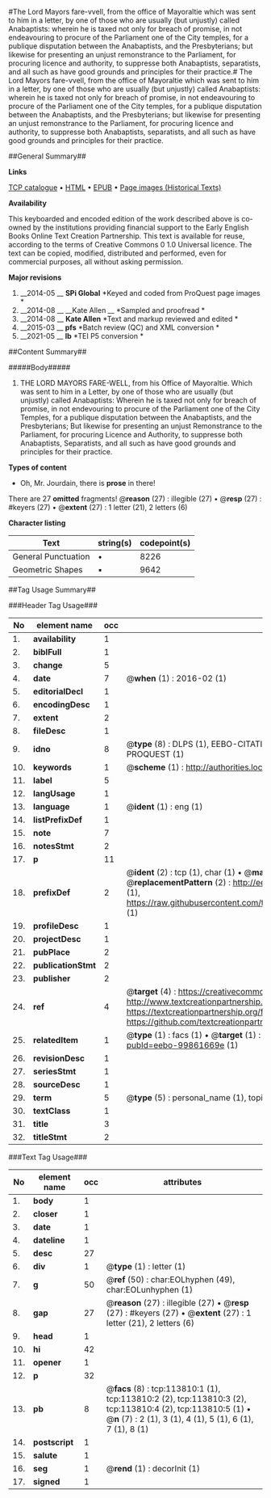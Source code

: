 #The Lord Mayors fare-vvell, from the office of Mayoraltie which was sent to him in a letter, by one of those who are usually (but unjustly) called Anabaptists: wherein he is taxed not only for breach of promise, in not endeavouring to procure of the Parliament one of the City temples, for a publique disputation between the Anabaptists, and the Presbyterians; but likewise for presenting an unjust remonstrance to the Parliament, for procuring licence and authority, to suppresse both Anabaptists, separatists, and all such as have good grounds and principles for their practice.#
The Lord Mayors fare-vvell, from the office of Mayoraltie which was sent to him in a letter, by one of those who are usually (but unjustly) called Anabaptists: wherein he is taxed not only for breach of promise, in not endeavouring to procure of the Parliament one of the City temples, for a publique disputation between the Anabaptists, and the Presbyterians; but likewise for presenting an unjust remonstrance to the Parliament, for procuring licence and authority, to suppresse both Anabaptists, separatists, and all such as have good grounds and principles for their practice.

##General Summary##

**Links**

[TCP catalogue](http://www.ota.ox.ac.uk/tcp/)  • 
[HTML](http://tei.it.ox.ac.uk/tcp/Texts-HTML/free/A88/A88547.html)  • 
[EPUB](http://tei.it.ox.ac.uk/tcp/Texts-EPUB/free/A88/A88547.epub) • 
[Page images (Historical Texts)](https://historicaltexts.jisc.ac.uk/eebo-99861669e)

**Availability**

This keyboarded and encoded edition of the work described above is co-owned by the
    institutions providing financial support to the Early English Books Online Text Creation
    Partnership. This text is available for reuse, according to the terms of  Creative Commons 0 1.0 Universal
    licence. The text can be copied, modified, distributed and performed, even for commercial
    purposes, all without asking permission.

**Major revisions**

1. __2014-05 __ __SPi Global__ *Keyed and coded from ProQuest page images *
1. __2014-08 __ __Kate Allen __ *Sampled and proofread *
1. __2014-08 __ __Kate Allen__ *Text and markup reviewed and edited *
1. __2015-03 __ __pfs__ *Batch review (QC) and XML conversion *
1. __2021-05 __ __lb__ *TEI P5 conversion *

##Content Summary##

#####Body#####

1. THE LORD MAYORS FARE-WELL, from his Office of Mayoraltie. Which was sent to him in a Letter, by one of those who are usually (but unjustly) called Anabaptists: Wherein he is taxed not only for breach of promise, in not endevouring to procure of the Parliament one of the City Temples, for a publique disputation between the Anabaptists, and the Presbyterians; But likewise for presenting an unjust Remonstrance to the Parliament, for procuring Licence and Authority, to suppresse both Anabaptists, Separatists, and all such as have good grounds and principles for their practice.

**Types of content**

  * Oh, Mr. Jourdain, there is **prose** in there!

There are 27 **omitted** fragments! 
 @__reason__ (27) : illegible (27)  •  @__resp__ (27) : #keyers (27)  •  @__extent__ (27) : 1 letter (21), 2 letters (6)

**Character listing**


|Text|string(s)|codepoint(s)|
|---|---|---|
|General Punctuation|•|8226|
|Geometric Shapes|▪|9642|

##Tag Usage Summary##

###Header Tag Usage###

|No|element name|occ|attributes|
|---|---|---|---|
|1.|__availability__|1||
|2.|__biblFull__|1||
|3.|__change__|5||
|4.|__date__|7| @__when__ (1) : 2016-02 (1)|
|5.|__editorialDecl__|1||
|6.|__encodingDesc__|1||
|7.|__extent__|2||
|8.|__fileDesc__|1||
|9.|__idno__|8| @__type__ (8) : DLPS (1), EEBO-CITATION (1), VID (1), EEBO-PROQUEST (1), STC (3), PROQUEST (1)|
|10.|__keywords__|1| @__scheme__ (1) : http://authorities.loc.gov/ (1)|
|11.|__label__|5||
|12.|__langUsage__|1||
|13.|__language__|1| @__ident__ (1) : eng (1)|
|14.|__listPrefixDef__|1||
|15.|__note__|7||
|16.|__notesStmt__|2||
|17.|__p__|11||
|18.|__prefixDef__|2| @__ident__ (2) : tcp (1), char (1)  •  @__matchPattern__ (2) : ([0-9\-]+):([0-9IVX]+) (1), (.+) (1)  •  @__replacementPattern__ (2) : http://eebo.chadwyck.com/downloadtiff?vid=$1&page=$2 (1), https://raw.githubusercontent.com/textcreationpartnership/Texts/master/tcpchars.xml#$1 (1)|
|19.|__profileDesc__|1||
|20.|__projectDesc__|1||
|21.|__pubPlace__|2||
|22.|__publicationStmt__|2||
|23.|__publisher__|2||
|24.|__ref__|4| @__target__ (4) : https://creativecommons.org/publicdomain/zero/1.0/ (1), http://www.textcreationpartnership.org/docs/. (1), https://textcreationpartnership.org/faq/#faq05 (1), https://github.com/textcreationpartnership (1)|
|25.|__relatedItem__|1| @__type__ (1) : facs (1)  •  @__target__ (1) : https://data.historicaltexts.jisc.ac.uk/view?pubId=eebo-99861669e (1)|
|26.|__revisionDesc__|1||
|27.|__seriesStmt__|1||
|28.|__sourceDesc__|1||
|29.|__term__|5| @__type__ (5) : personal_name (1), topical_term (3), geographic_name (1)|
|30.|__textClass__|1||
|31.|__title__|3||
|32.|__titleStmt__|2||


###Text Tag Usage###

|No|element name|occ|attributes|
|---|---|---|---|
|1.|__body__|1||
|2.|__closer__|1||
|3.|__date__|1||
|4.|__dateline__|1||
|5.|__desc__|27||
|6.|__div__|1| @__type__ (1) : letter (1)|
|7.|__g__|50| @__ref__ (50) : char:EOLhyphen (49), char:EOLunhyphen (1)|
|8.|__gap__|27| @__reason__ (27) : illegible (27)  •  @__resp__ (27) : #keyers (27)  •  @__extent__ (27) : 1 letter (21), 2 letters (6)|
|9.|__head__|1||
|10.|__hi__|42||
|11.|__opener__|1||
|12.|__p__|32||
|13.|__pb__|8| @__facs__ (8) : tcp:113810:1 (1), tcp:113810:2 (2), tcp:113810:3 (2), tcp:113810:4 (2), tcp:113810:5 (1)  •  @__n__ (7) : 2 (1), 3 (1), 4 (1), 5 (1), 6 (1), 7 (1), 8 (1)|
|14.|__postscript__|1||
|15.|__salute__|1||
|16.|__seg__|1| @__rend__ (1) : decorInit (1)|
|17.|__signed__|1||
